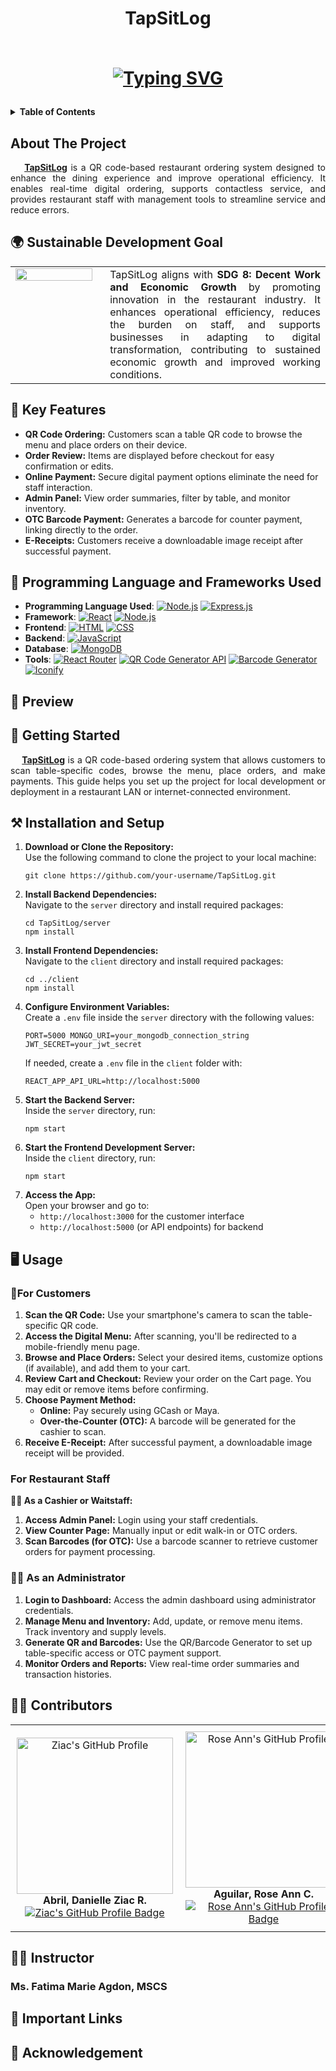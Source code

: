 <h1 align="center">TapSitLog<br>
<br>
<p align="center">
  <a href="https://git.io/typing-svg">
   <a href="https://git.io/typing-svg"><img src="https://readme-typing-svg.demolab.com?font=Fira+Code&pause=1000&color=3F72AF&center=true&vCenter=true&width=435&lines=Your+Table%2C+Your+Tech%2C+Your+Order;Kiosk+in+your+pocket" alt="Typing SVG" /></a>
  </a>
</p>  
</h1>

<details>
  <summary><strong>Table of Contents</strong></summary>
  <ol>
    <li>
      <a href="#about-the-project">About The Project</a>
      <ul>
        <li><a href="#sdg">Sustainable Developement Goal</a></li>
      </ul>
    </li>
    <li><a href="#features">Key Features</a></li>
    <li><a href="#framework">Programming Language and Frameworks Used</a></li>
    <li><a href="#preview">Preview</a></li>
     <li>
      <a href="#getting-started">Getting Started</a>
      <ul>
        <li><a href="#installation">Installation and Setup</a></li>
        <li><a href="#usage">Usage</a></li>
      </ul>
    </li>
    <li><a href="#contributing">Contributors</a></li>
    <li><a href="#instructor">Instructor</a></li>
    <li><a href="#links">Important Links</a></li>
    <li><a href="#acknowledgments">Acknowledegments</a></li>
  </ol>
</details>

<h2 id="about-the-project"> About The Project </h2>
<p align="justify">
  &nbsp;&nbsp;&nbsp;&nbsp;<a href="#top"><strong>TapSitLog</strong></a> is a QR code-based restaurant ordering system designed to enhance the dining experience and improve operational efficiency. 
It enables real-time digital ordering, supports contactless service, and provides restaurant staff with management tools to streamline service and reduce errors.
</p>


<!-- SUSTAINABLE DEVELOPMENT GOAL -->
<h2 id="sdg">🌍 Sustainable Development Goal </h2>

<table style="border: none; border-collapse: collapse; width: 100%;">
  <tr style="border: none;">
    <td width="30%" style="border: none; vertical-align: top; padding-right: 20px;">
      <img src="https://github.com/user-attachments/assets/0bff6768-c980-4859-820a-70a14cb5bdbe" width="100%">
    </td>
    <td width="70%" align="justify" style="border: none;">
    TapSitLog aligns with <strong>SDG 8: Decent Work and Economic Growth</strong> by promoting innovation in the restaurant industry. 
    It enhances operational efficiency, reduces the burden on staff, and supports businesses in adapting to digital transformation, 
    contributing to sustained economic growth and improved working conditions.
    </td>
  </tr>
</table>

<!-- KEY FEATURES -->
<h2 id="features">🔑 Key Features </h2>
<ul>
  <li><strong>QR Code Ordering:</strong> Customers scan a table QR code to browse the menu and place orders on their device.</li>
  <li><strong>Order Review:</strong> Items are displayed before checkout for easy confirmation or edits.</li>
  <li><strong>Online Payment:</strong> Secure digital payment options eliminate the need for staff interaction.</li>
  <li><strong>Admin Panel:</strong> View order summaries, filter by table, and monitor inventory.</li>
  <li><strong>OTC Barcode Payment:</strong> Generates a barcode for counter payment, linking directly to the order.</li>
  <li><strong>E-Receipts:</strong> Customers receive a downloadable image receipt after successful payment.</li>
</ul>

<!-- Programming Language and Frameworks Used -->
## 🤖 Programming Language and Frameworks Used

- **Programming Language Used**: [![Node.js][Node-logo]][Node-url] [![Express.js][Express-logo]][Express-url]
- **Framework**: [![React][React-logo]][React-url] [![Node.js][Node-logo]][Node-url]  
- **Frontend**: [![HTML][HTML-logo]][HTML-url] [![CSS][CSS-logo]][CSS-url]  
- **Backend**: [![JavaScript][JS-logo]][JS-url]   
- **Database**: [![MongoDB][MongoDB-logo]][MongoDB-url]  
- **Tools**: [![React Router][ReactRouter-logo]][ReactRouter-url] [![QR Code Generator API][QRCode-logo]][QRCode-url] [![Barcode Generator][Barcode-logo]][Barcode-url] [![Iconify][Iconify-logo]][Iconify-url]

<!-- PREVIEW -->
<h2 id="preview">🫣 Preview </h2>

<!-- GETTING STARTED -->
<h2 id="getting-started">🚀 Getting Started </h2>
<p align="justify">
  &nbsp;&nbsp;&nbsp;&nbsp;<a href="#top"><strong>TapSitLog</strong></a>  is a QR code-based ordering system that allows customers to scan table-specific codes, browse the menu, place orders, and make payments. This guide helps you set up the project for local development or deployment in a restaurant LAN or internet-connected environment.
</p>


<!-- INSTALLATION AND SETUP -->
<h2 id="installation">⚒️ Installation and Setup </h2>
<ol> <li> <strong>Download or Clone the Repository:</strong><br> Use the following command to clone the project to your local machine: <pre><code>git clone https://github.com/your-username/TapSitLog.git</code></pre> </li> <li> <strong>Install Backend Dependencies:</strong><br> Navigate to the <code>server</code> directory and install required packages: <pre><code>cd TapSitLog/server<br>npm install</code></pre> </li> <li> <strong>Install Frontend Dependencies:</strong><br> Navigate to the <code>client</code> directory and install required packages: <pre><code>cd ../client<br>npm install</code></pre> </li> <li> <strong>Configure Environment Variables:</strong><br> Create a <code>.env</code> file inside the <code>server</code> directory with the following values: <pre><code>PORT=5000 MONGO_URI=your_mongodb_connection_string JWT_SECRET=your_jwt_secret</code></pre> <p>If needed, create a <code>.env</code> file in the <code>client</code> folder with:</p> <pre><code>REACT_APP_API_URL=http://localhost:5000</code></pre> </li> <li> <strong>Start the Backend Server:</strong><br> Inside the <code>server</code> directory, run: <pre><code>npm start</code></pre> </li> <li> <strong>Start the Frontend Development Server:</strong><br> Inside the <code>client</code> directory, run: <pre><code>npm start</code></pre> </li> <li> <strong>Access the App:</strong><br> Open your browser and go to: <ul> <li><code>http://localhost:3000</code> for the customer interface</li> <li><code>http://localhost:5000</code> (or API endpoints) for backend</li> </ul> </li> </ol>

<!-- USAGE -->
<h2 id="usage">🖥️ Usage </h2>

<h3>👤For Customers</h3>
<ol>
  <li><strong>Scan the QR Code:</strong> Use your smartphone's camera to scan the table-specific QR code.</li>
  
  <li><strong>Access the Digital Menu:</strong> After scanning, you'll be redirected to a mobile-friendly menu page.</li>
  
  <li><strong>Browse and Place Orders:</strong> Select your desired items, customize options (if available), and add them to your cart.</li>
  
  <li><strong>Review Cart and Checkout:</strong> Review your order on the Cart page. You may edit or remove items before confirming.</li>
  
  <li><strong>Choose Payment Method:</strong>
    <ul>
      <li><strong>Online:</strong> Pay securely using GCash or Maya.</li>
      <li><strong>Over-the-Counter (OTC):</strong> A barcode will be generated for the cashier to scan.</li>
    </ul>
  </li>
  
  <li><strong>Receive E-Receipt:</strong> After successful payment, a downloadable image receipt will be provided.</li>
</ol>

<h3>For Restaurant Staff</h3>
<p><strong>👩‍🍳 As a Cashier or Waitstaff:</strong></p>
<ol>
  <li><strong>Access Admin Panel:</strong> Login using your staff credentials.</li>
  
  <li><strong>View Counter Page:</strong> Manually input or edit walk-in or OTC orders.</li>
  
  <li><strong>Scan Barcodes (for OTC):</strong> Use a barcode scanner to retrieve customer orders for payment processing.</li>
</ol>

<h3>👨‍💼 As an Administrator</h3>
<ol>
  <li><strong>Login to Dashboard:</strong> Access the admin dashboard using administrator credentials.</li>
  
  <li><strong>Manage Menu and Inventory:</strong> Add, update, or remove menu items. Track inventory and supply levels.</li>
  
  <li><strong>Generate QR and Barcodes:</strong> Use the QR/Barcode Generator to set up table-specific access or OTC payment support.</li>
  
  <li><strong>Monitor Orders and Reports:</strong> View real-time order summaries and transaction histories.</li>
</ol>


<!-- CONTRIBUTORS --> 
<h2 id="contributing">👩‍💻 Contributors</h2> 

<table width="100%" style="border-collapse: collapse;"> 
  <tr> 
    <td align="center" width="25%" style="padding: 10px;"> 
        <img src="https://github.com/user-attachments/assets/c6c68f75-29fc-4fd9-92b1-4ea955a369ff" width="250px;" alt="Ziac's GitHub Profile"/>
      </a>
      <br>
      <b>Abril, Danielle Ziac R.</b>
        <a href="https://github.com/DanielleZiac">
          <img src="https://img.shields.io/badge/GitHub-DanielleZiac-181717?style=for-the-badge&logo=github&logoColor=white" alt="Ziac's GitHub Profile Badge"/>
        </a>
    </td> 
    <td align="center" width="25%" style="padding: 10px;"> 
       <img src="https://github.com/user-attachments/assets/678d1225-62e3-4258-a022-9de27a4e1352" width="250px;" alt="Rose Ann's GitHub Profile"/>
      </a>
      <br>
      <b>Aguilar, Rose Ann C.</b>
       <a href="https://github.com/roseann11">
         <img src="https://img.shields.io/badge/GitHub-roseann11-181717?style=for-the-badge&logo=github&logoColor=white" alt="Rose Ann's GitHub Profile Badge"/>
      </a>
    </td> 
    <td align="center" width="25%" style="padding: 10px;"> 
          <img src="https://github.githubassets.com/images/modules/logos_page/GitHub-Mark.png" width="250px;" alt="GitHub Logo Placeholder"/>
          <br>
          <b>Eduria, Nheil G.</b>
          <br>
            <a href="https://github.com/nheil15">
              <img src="https://img.shields.io/badge/GitHub-nheil15-181717?style=for-the-badge&logo=github&logoColor=white" alt="nheil15's GitHub Profile Badge"/>
            </a>
    </td>
    <td align="center" width="25%" style="padding: 10px;"> 
      <img src="https://github.githubassets.com/images/modules/logos_page/GitHub-Mark.png" width="250px;" alt="GitHub Logo Placeholder"/>
      <br>
      <b>Sumang, Vex Ivan C.</b>
      <br>
        <a href="https://github.com/Xevastian">
          <img src="https://img.shields.io/badge/GitHub-Xevastian-181717?style=for-the-badge&logo=github&logoColor=white" alt="Xevastian's GitHub Profile Badge"/>
        </a>
    </td>
  </tr> 
</table>

<h2 id="instructor">👩‍🏫 Instructor </h2>
<h3>Ms. Fatima Marie Agdon, MSCS</h3>

<!-- IMPORTANT LINKS -->
<h2 id="links">🔗 Important Links </h2>

<!-- ACKNOLEDGEMENT -->
<h2 id="acknowledgments">🙏 Acknowledgement </h2>


[JS-logo]: https://img.shields.io/badge/JavaScript-F7DF1E?style=for-the-badge&logo=javascript&logoColor=black  
[JS-url]: https://developer.mozilla.org/en-US/docs/Web/JavaScript  
[React-logo]: https://img.shields.io/badge/React-61DAFB?style=for-the-badge&logo=react&logoColor=black  
[React-url]: https://reactjs.org/  
[Node-logo]: https://img.shields.io/badge/Node.js-339933?style=for-the-badge&logo=node.js&logoColor=white  
[Node-url]: https://nodejs.org/  
[HTML-logo]: https://img.shields.io/badge/HTML5-E34F26?style=for-the-badge&logo=html5&logoColor=white  
[HTML-url]: https://developer.mozilla.org/en-US/docs/Web/HTML  
[CSS-logo]: https://img.shields.io/badge/CSS3-1572B6?style=for-the-badge&logo=css3&logoColor=white  
[CSS-url]: https://developer.mozilla.org/en-US/docs/Web/CSS  
[MongoDB-logo]: https://img.shields.io/badge/MongoDB-47A248?style=for-the-badge&logo=mongodb&logoColor=white  
[MongoDB-url]: https://www.mongodb.com/  
[ReactRouter-logo]: https://img.shields.io/badge/React_Router-CA4245?style=for-the-badge&logo=react-router&logoColor=white  
[ReactRouter-url]: https://reactrouter.com/  
[QRCode-logo]: https://img.shields.io/badge/QR_Code_Generator-000000?style=for-the-badge&logo=qr-code&logoColor=white  
[QRCode-url]: https://www.qr-code-generator.com/  
[Barcode-logo]: https://img.shields.io/badge/Barcode_Generator-FFD700?style=for-the-badge&logo=barcode&logoColor=white  
[Barcode-url]: https://www.barcodesinc.com/generator/index.php  
[Iconify-logo]: https://img.shields.io/badge/Iconify-000000?style=for-the-badge&logo=iconify&logoColor=white  
[Iconify-url]: https://iconify.design/
[Express-logo]: https://img.shields.io/badge/Express.js-000000?style=for-the-badge&logo=express&logoColor=white  
[Express-url]: https://expressjs.com/  


